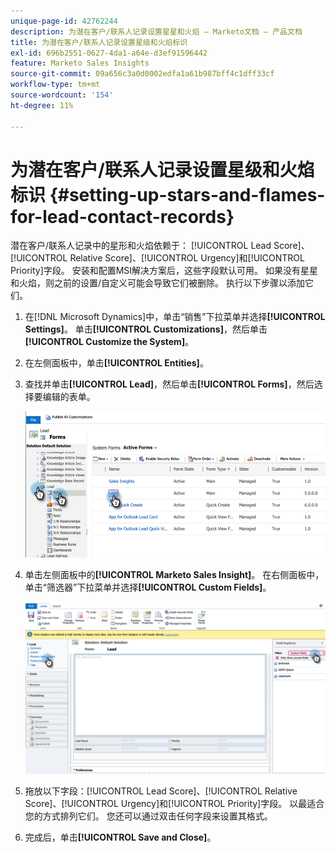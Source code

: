```yaml
---
unique-page-id: 42762244
description: 为潜在客户/联系人记录设置星星和火焰 — Marketo文档 — 产品文档
title: 为潜在客户/联系人记录设置星级和火焰标识
exl-id: 696b2551-0627-4da1-a64e-d3ef91596442
feature: Marketo Sales Insights
source-git-commit: 09a656c3a0d0002edfa1a61b987bff4c1dff33cf
workflow-type: tm+mt
source-wordcount: '154'
ht-degree: 11%

---
```


# 为潜在客户/联系人记录设置星级和火焰标识 {#setting-up-stars-and-flames-for-lead-contact-records}

潜在客户/联系人记录中的星形和火焰依赖于： [!UICONTROL Lead Score]、[!UICONTROL Relative Score]、[!UICONTROL Urgency]和[!UICONTROL Priority]字段。 安装和配置MSI解决方案后，这些字段默认可用。 如果没有星星和火焰，则之前的设置/自定义可能会导致它们被删除。 执行以下步骤以添加它们。

1. 在[!DNL Microsoft Dynamics]中，单击“销售”下拉菜单并选择&#x200B;**[!UICONTROL Settings]**。 单击&#x200B;**[!UICONTROL Customizations]**，然后单击&#x200B;**[!UICONTROL Customize the System]**。

1. 在左侧面板中，单击&#x200B;**[!UICONTROL Entities]**。

1. 查找并单击&#x200B;**[!UICONTROL Lead]**，然后单击&#x200B;**[!UICONTROL Forms]**，然后选择要编辑的表单。

   ![](assets/setting-up-stars-and-flames-for-lead-contact-records-1.png)

1. 单击左侧面板中的&#x200B;**[!UICONTROL Marketo Sales Insight]**。 在右侧面板中，单击“筛选器”下拉菜单并选择&#x200B;**[!UICONTROL Custom Fields]**。

   ![](assets/setting-up-stars-and-flames-for-lead-contact-records-2.png)

1. 拖放以下字段：[!UICONTROL Lead Score]、[!UICONTROL Relative Score]、[!UICONTROL Urgency]和[!UICONTROL Priority]字段。 以最适合您的方式排列它们。 您还可以通过双击任何字段来设置其格式。

1. 完成后，单击&#x200B;**[!UICONTROL Save and Close]**。
